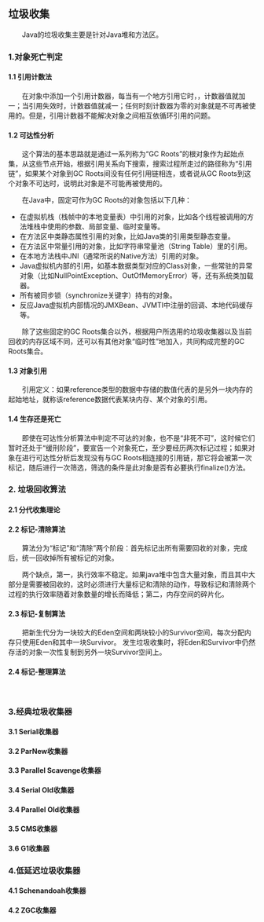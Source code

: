 ## 垃圾收集

&emsp;&emsp;Java的垃圾收集主要是针对Java堆和方法区。

### 1.对象死亡判定

#### 1.1 引用计数法

&emsp;&emsp;在对象中添加一个引用计数器，每当有一个地方引用它时，，计数器值就加一；当引用失效时，计数器值就减一；任何时刻计数器为零的对象就是不可再被使用的。但是，引用计数器不能解决对象之间相互依循环引用的问题。

#### 1.2 可达性分析

&emsp;&emsp;这个算法的基本思路就是通过一系列称为“GC Roots”的根对象作为起始点集，从这些节点开始，根据引用关系向下搜索，搜索过程所走过的路径称为“引用链”，如果某个对象到GC Roots间没有任何引用链相连，或者说从GC Roots到这个对象不可达时，说明此对象是不可能再被使用的。

&emsp;&emsp;在Java中，固定可作为GC Roots的对象包括以下几种：

* 在虚拟机栈（栈帧中的本地变量表）中引用的对象，比如各个线程被调用的方法堆栈中使用的参数、局部变量、临时变量等。
* 在方法区中类静态属性引用的对象，比如Java类的引用类型静态变量。
* 在方法区中常量引用的对象，比如字符串常量池（String Table）里的引用。
* 在本地方法栈中JNI（通常所说的Native方法）引用的对象。
* Java虚拟机内部的引用，如基本数据类型对应的Class对象，一些常驻的异常对象（比如NullPointException、OutOfMemoryError）等，还有系统类加载器。
* 所有被同步锁（synchronize关键字）持有的对象。
* 反应Java虚拟机内部情况的JMXBean、JVMTI中注册的回调、本地代码缓存等。

&emsp;&emsp;除了这些固定的GC Roots集合以外，根据用户所选用的垃圾收集器以及当前回收的内存区域不同，还可以有其他对象“临时性”地加入，共同构成完整的GC Roots集合。

#### 1.3 对象引用

&emsp;&emsp;引用定义：如果reference类型的数据中存储的数值代表的是另外一块内存的起始地址，就称该reference数据代表某块内存、某个对象的引用。

#### 1.4 生存还是死亡
&emsp;&emsp;即使在可达性分析算法中判定不可达的对象，也不是“非死不可”，这时候它们暂时还处于“缓刑阶段”，要宣告一个对象死亡，至少要经历两次标记过程；如果对象在进行可达性分析后发现没有与GC Roots相连接的引用链，那它将会被第一次标记，随后进行一次筛选，筛选的条件是此对象是否有必要执行finalize()方法。

### 2. 垃圾回收算法
#### 2.1 分代收集理论

#### 2.2 标记-清除算法

&emsp;&emsp;算法分为“标记”和“清除”两个阶段：首先标记出所有需要回收的对象，完成后，统一回收掉所有被标记的对象。

&emsp;&emsp;两个缺点，第一，执行效率不稳定。如果java堆中包含大量对象，而且其中大部分是需要被回收的，这时必须进行大量标记和清除的动作，导致标记和清除两个过程的执行效率随着对象数量的增长而降低；第二，内存空间的碎片化。

#### 2.3 标记-复制算法

&emsp;&emsp;把新生代分为一块较大的Eden空间和两块较小的Survivor空间，每次分配内存只使用Eden和其中一块Survivor。 发生垃圾收集时，将Eden和Survivor中仍然存活的对象一次性复制到另外一块Survivor空间上。

#### 2.4 标记-整理算法
&emsp;&emsp;

### 3.经典垃圾收集器

#### 3.1 Serial收集器

#### 3.2 ParNew收集器

#### 3.3 Parallel Scavenge收集器

#### 3.4 Serial Old收集器

#### 3.4 Parallel Old收集器

#### 3.5 CMS收集器

#### 3.6 G1收集器

### 4.低延迟垃圾收集器

#### 4.1 Schenandoah收集器

#### 4.2 ZGC收集器
